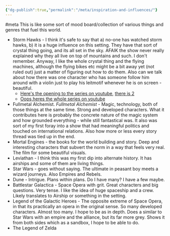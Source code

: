 ```yaml
---
{"dg-publish":true,"permalink":"/meta/inspiration-and-influences/"}
---
```


#meta 
This is like some sort of mood board/collection of various things and genres that fuel this world. 
- Storm Hawks - I think it's safe to say that a) no-one has watched storm hawks, b) it is a huge influence on this setting. They have that sort of crystal thing going, and its all set in the sky. AFAIK the show never really explained why they all live on top of mountains and such. I don't remember. Anyway, I like the whole crystal thing and the flying machines, although the flying bikes etc might be a bit away yet (not ruled out) just a matter of figuring out how to do them. Also can we talk about how there was one character who has someone follow him around with a violin just to play his leitmotif whenever he is on screen - beautiful.
	- [Here's the opening to the series on youtube](https://www.youtube.com/watch?v=4KYHzGDrmiM),  [there is 2](https://www.youtube.com/watch?v=0SZVTYz7rfU)
	- [Oops,heres the whole series on youtube](https://www.youtube.com/playlist?list=PLuHw9FX1wllBRmmwENMw316ST2htPTMuo)
- Fullmetal Alchemist. *Fullmetal Alchemist* - Magic, technology, both of those things at the same time. Strong and developed characters. What it contributes here is probably the concrete nature of the magic system and how grounded everything - while still fantastical was. It also was sort of my first foray into a show that had meaningful politics and touched on international relations. Also how more or less every story thread was tied up in the end.
- Mortal Engines - the books for the world building and story. Deep and interesting characters that subvert the norm in a way that feels very real. The film for some beautiful visuals.
- Leviathan - I think this was my first dip into alternate history.  It has airships and some of them are living things. 
- Star Wars - goes without saying. The ultimate in peasant boy meets a wizard journeys. Also Empires and Rebels. 
- Dune - Intrigue. Plans within plans. Do I have many? I have a few maybe. 
- Battlestar Galactica - Space Opera with grit. Great characters and big questions. Very tense. I like the idea of huge spaceship and a crew. Likely translates to Airship or something in the setting.
- Legend of the Galactic Heroes - The opposite extreme of Space Opera, in that its practically an opera in the original sense. So many developed characters. Almost too many. I hope to be as in depth.  Does a similar to Star Wars with an empire and the alliance, but its far more grey. Shows it from both sides which as a sandbox, I hope to be able to do.
- The Legend of Zelda
